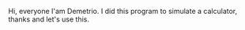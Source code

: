 Hi, everyone
I'am Demetrio.
I did this program to simulate a calculator,
thanks and let's use this.

